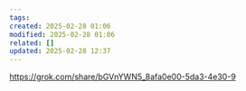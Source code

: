 ```yaml
---
tags: 
created: 2025-02-28 01:06
modified: 2025-02-28 01:06
related: []
updated: 2025-02-28 12:37
---
```



https://grok.com/share/bGVnYWN5_8afa0e00-5da3-4e30-9
